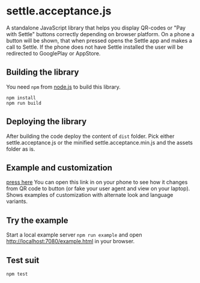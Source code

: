 settle.acceptance.js
==================

A standalone JavaScript library that helps you display QR-codes or "Pay with Settle" buttons correctly depending on browser platform.
On a phone a button will be shown, that when pressed opens the Settle app and makes a call to Settle.
If the phone does not have Settle installed the user will be redirected to GooglePlay or AppStore.

Building the library
--------------------
You need `npm` from [node.js](http://nodejs.org/) to build this library.
```
npm install
npm run build
```

Deploying the library
---------------------
After building the code deploy the content of `dist` folder. Pick either settle.acceptance.js or the minified settle.acceptance.min.js and the assets folder as is.


Example and customization
------------------------
[press here](https://rawgit.com/aukaio/settle.acceptance.js/master/example.html)
You can open this link in on your phone to see how it changes from QR
code to button (or fake your user agent and view on your laptop). Shows examples of customization with alternate look and language variants.


Try the example
-------------
Start a local example server `npm run example` and open [http://localhost:7080/example.html](http://localhost:7080/example.html) in your browser.

Test suit
-------

```
npm test
```
